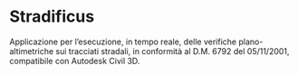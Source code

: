 # Stradificus
Applicazione per l’esecuzione, in tempo reale, delle verifiche plano-altimetriche sui tracciati stradali, in conformità al D.M. 6792 del 05/11/2001, compatibile con Autodesk Civil 3D.
